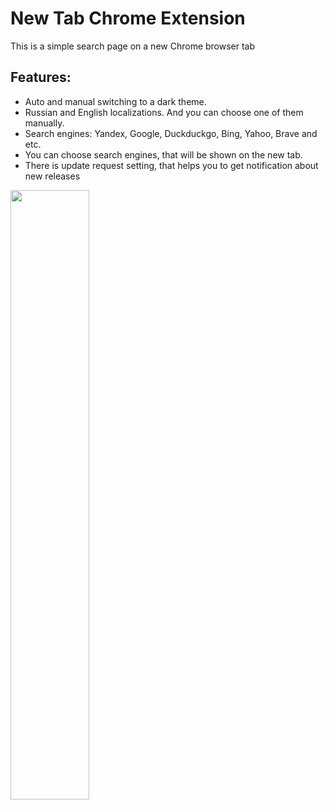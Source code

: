 <h1>New Tab Chrome Extension</h1>

This is a simple search page on a new Chrome browser tab
<h2>Features: </h2>

- Auto and manual switching to a dark theme.
- Russian and English localizations. And you can choose one of them manually.
- Search engines: Yandex, Google, Duckduckgo, Bing, Yahoo, Brave and etc.
- You can choose search engines, that will be shown on the new tab.
- There is update request setting, that helps you to get notification about new releases

<img src="https://github.com/asgorlov/new-tab-chrome-extension/assets/48188924/214e4ddc-cc49-4870-a64c-caf2e699551d" heigt="50%" width="50%"></img>